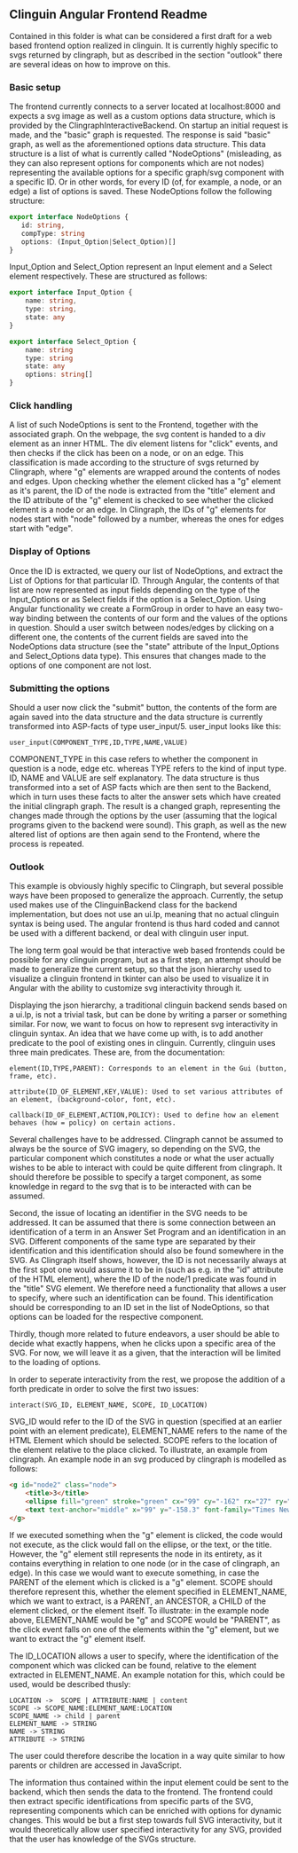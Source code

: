 ## Clinguin Angular Frontend Readme 

Contained in this folder is what can be considered a first draft for a web based frontend option realized in clinguin. 
It is currently highly specific to svgs returned by clingraph, but as described in the section "outlook" there are several ideas 
on how to improve on this. 

### Basic setup
The frontend currently connects to a server located at localhost:8000 and expects a svg image as  well as 
a custom options data structure, which is provided by the ClingraphInteractiveBackend.
On startup an initial request is made, and the "basic" graph is requested.
The response is said "basic" graph, as well as the aforementioned options data structure. 
This data structure is a list of what is currently called "NodeOptions" (misleading, as they can also represent options for components which are not nodes) representing the available options for a specific graph/svg component with a specific ID.
Or in other words, for every ID (of, for example, a node, or an edge) a list of options is saved. 
These NodeOptions follow the following structure: 

 ```typescript
export interface NodeOptions {
    id: string,
    compType: string
    options: (Input_Option|Select_Option)[]
}
 ```
Input_Option and Select_Option represent an Input element and a Select element respectively. 
These are structured as follows: 

```typescript
export interface Input_Option {
    name: string,
    type: string,
    state: any
}

export interface Select_Option {
    name: string
    type: string
    state: any
    options: string[]
}
```

### Click handling

A list of such NodeOptions is sent to the Frontend, together with the associated graph. 
On the webpage, the svg content is handed to a div element as an inner HTML. 
The div element listens for "click" events, and then checks if the click has been on a node, or on an edge. 
This classification is made according to the structure of svgs returned by Clingraph, where "g" elements are wrapped around 
the contents of nodes and edges. Upon checking whether the element clicked has a "g" element as it's parent, the ID of the node is extracted from the "title"
element and the ID attribute of the "g" element is checked to see whether the clicked element is a node or an edge.
In Clingraph, the IDs of "g" elements for nodes start with "node" followed by a number, whereas the ones for edges start with "edge".

### Display of Options

Once the ID is extracted, we query our list of NodeOptions, and extract the List of Options for that particular ID. 
Through Angular, the contents of that list are now represented as input fields depending on the type of the Input_Options or as 
Select fields if the option is a Select_Option.
Using Angular functionality we create a FormGroup in order to have an easy two-way binding between the contents of our form and the values of the 
options in question. 
Should a user switch between nodes/edges by clicking on a different one, the contents of the current fields are saved into the NodeOptions 
data structure (see the "state" attribute of the Input_Options and Select_Options data type).
This ensures that changes made to the options of one component are not lost. 

### Submitting the options
Should a user now click the "submit" button, the contents of the form are again saved into the data structure and the data structure 
is currently transformed into ASP-facts of type user_input/5.
user_input looks like this: 

```
user_input(COMPONENT_TYPE,ID,TYPE,NAME,VALUE)
```

COMPONENT_TYPE in this case refers to whether the component in question is a node, edge etc. whereas TYPE
refers to the kind of input type. ID, NAME and VALUE are self explanatory. 
The data structure is thus transformed into a set of ASP facts which are then sent to the Backend, which in turn uses these facts
to alter the answer sets which have created the initial clingraph graph. The result is a changed graph, representing the changes
made through the options by the user (assuming that the logical programs given to the backend were sound).
This graph, as well as the new altered list of options are then again send to the Frontend, where the process is repeated. 


### Outlook 

This example is obviously highly specific to Clingraph, but several possible ways have been proposed to generalize the approach. 
Currently, the setup used makes use of the ClinguinBackend class for the backend implementation, but 
does not use an ui.lp, meaning that no actual clinguin syntax is being used. The angular frontend is thus hard coded and cannot be used with a different backend, 
or deal with clinguin user input. 

The long term goal would be that interactive web based frontends could be possible for any clinguin program, but as a 
first step, an attempt should be made to generalize the current setup, so that the json hierarchy used to 
visualize a clinguin frontend in tkinter can also be used to visualize it in Angular with the ability to 
customize svg interactivity through it. 

Displaying the json hierarchy, a traditional clinguin backend sends based on a ui.lp, is not a trivial task, but can be done 
by writing a parser or something similar. 
For now, we want to focus on how to represent svg interactivity in clinguin syntax. 
An idea that we have come up with, is to add another predicate to the pool of existing ones in clinguin.
Currently, clinguin uses three main predicates. These are, from the documentation:

```
element(ID,TYPE,PARENT): Corresponds to an element in the Gui (button, frame, etc).

attribute(ID_OF_ELEMENT,KEY,VALUE): Used to set various attributes of an element, (background-color, font, etc).

callback(ID_OF_ELEMENT,ACTION,POLICY): Used to define how an element behaves (how = policy) on certain actions.
```

Several challenges have to be addressed. Clingraph cannot be assumed to always be the source of SVG imagery, 
so depending on the SVG, the particular component which constitutes a node or what the user actually wishes to be able 
to interact with could be quite different from clingraph. It should therefore be possible to specify a target component, 
as some knowledge in regard to the svg that is to be interacted with can be assumed. 

Second, the issue of locating an identifier in the SVG needs to be addressed. It can be assumed that there is some connection between 
an identification of a term in an Answer Set Program and an identification in an SVG. 
Different components of the same type are separated by their identification and this identification should also be found somewhere 
in the SVG. 
As Clingraph itself shows, however, the ID is not necessarily always at the first spot one would assume it to be in
(such as e.g. in the "id" attribute of the HTML element), where the ID of the node/1 predicate was found in the "title" SVG element. 
We therefore need a functionality that allows a user to specify, where such an identification can be found. 
This identification should be corresponding to an ID set in the list of NodeOptions, so that options can be loaded 
for the respective component. 

Thirdly, though more related to future endeavors, a user should be able to decide what exactly happens, 
when he clicks upon a specific area of the SVG. For now, we will leave it as a given, that 
the interaction will be limited to the loading of options. 

In order to seperate interactivity from the rest, we propose the addition of a forth predicate in order to solve the first two issues:

```
interact(SVG_ID, ELEMENT_NAME, SCOPE, ID_LOCATION)
```

SVG_ID would refer to the ID of the SVG in question (specified at an earlier point with an element 
predicate), ELEMENT_NAME refers to the name of the HTML Element which should be selected. 
SCOPE refers to the location of the element relative to the place clicked.
To illustrate, an example from clingraph. 
An example node in an svg produced by clingraph is modelled as follows:

```html
<g id="node2" class="node">
    <title>3</title>
    <ellipse fill="green" stroke="green" cx="99" cy="-162" rx="27" ry="18"/>
    <text text-anchor="middle" x="99" y="-158.3" font-family="Times New Roman,serif" font-size="14.00">3</text>
</g>
```

If we executed something when the "g" element is clicked, the code would not execute, as the click would
fall on the ellipse, or the text, or the title. However, the "g" element still represents the node in its entirety, as it contains 
everything in relation to one node (or in the case of clingraph, an edge). 
In this case we would want to execute something, in case the PARENT of the element which is clicked 
is a "g" element. SCOPE should therefore represent this, whether the element specified in ELEMENT_NAME, which we want to extract, is a 
PARENT, an ANCESTOR, a CHILD of the element clicked, or the element itself. 
To illustrate: in the example node above, ELEMENT_NAME would be "g" and SCOPE would be "PARENT", as the click event falls 
on one of the elements within the "g" element, but we want to extract the "g" element itself.

The ID_LOCATION allows a user to specify, where the identification of the component which was clicked can be 
found, relative to the element extracted in ELEMENT_NAME. 
An example notation for this, which could be used, would be described thusly: 

```
LOCATION ->  SCOPE | ATTRIBUTE:NAME | content 
SCOPE -> SCOPE_NAME:ELEMENT_NAME:LOCATION 
SCOPE_NAME -> child | parent 
ELEMENT_NAME -> STRING
NAME -> STRING 
ATTRIBUTE -> STRING
```

The user could therefore describe the location in a way quite similar to how parents or children are accessed in JavaScript. 

The information thus contained within the input element could be sent to the backend, which then sends the data to the frontend. 
The frontend could then extract specific identifications from specific parts of the SVG, representing components which 
can be enriched with options for dynamic changes. 
This would be but a first step towards full SVG interactivity, but it would theoretically allow user specified 
interactivity for any SVG, provided that the user has knowledge of the SVGs structure. 

